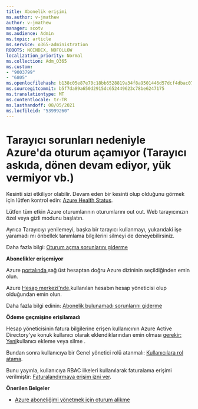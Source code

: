 ```yaml
---
title: Abonelik erişimi
ms.author: v-jmathew
author: v-jmathew
manager: scotv
ms.audience: Admin
ms.topic: article
ms.service: o365-administration
ROBOTS: NOINDEX, NOFOLLOW
localization_priority: Normal
ms.collection: Adm_O365
ms.custom:
- "9003799"
- "6805"
ms.openlocfilehash: b138c05e87e70c18bb6528819a34f8a9501446d57dcf4dbac0734f70fbc3466b
ms.sourcegitcommit: b5f7da89a650d2915dc652449623c78be6247175
ms.translationtype: MT
ms.contentlocale: tr-TR
ms.lasthandoff: 08/05/2021
ms.locfileid: "53999260"
---
```

# <a name="unable-to-sign-in-azure-due-to-browser-issues-browser-hangs-keeps-spinning-does-not-load-etc"></a>Tarayıcı sorunları nedeniyle Azure'da oturum açamıyor (Tarayıcı askıda, dönen devam ediyor, yük vermiyor vb.)

Kesinti sizi etkiliyor olabilir. Devam eden bir kesinti olup olduğunu görmek için lütfen kontrol edin: [Azure Health Status](https://status.azure.com/status/history/).

Lütfen tüm etkin Azure oturumlarının oturumlarını out out. Web tarayıcınızın özel veya gizli modunu başlatın.

Ayrıca Tarayıcıyı yenilemeyi, başka bir tarayıcı kullanmayı, yukarıdaki işe yaramadı mı önbellek tanımlama bilgilerini silmeyi de deneyebilirsiniz.

Daha fazla bilgi: [Oturum açma sorunlarını giderme](https://support.microsoft.com/help/4042961/troubleshoot-why-you-can-t-sign-in-to-manage-your-azure-subscription)

**Abonelikler erişemiyor**

Azure [portalında,](https://portal.azure.com/)sağ üst hesaptan doğru Azure dizininin seçildiğinden emin olun.

Azure [Hesap merkezi'nde,](https://account.windowsazure.com/Subscriptions)kullanılan hesabın hesap yöneticisi olup olduğundan emin olun.

Daha fazla bilgi edinin: [Abonelik bulunamadı sorunlarını giderme](https://docs.microsoft.com/azure/billing/billing-no-subscriptions-found?WT.mc_id=Portal-Microsoft_Azure_Support)

**Ödeme geçmişine erişilamadı**

Hesap yöneticisinin fatura bilgilerine erişen kullanıcının Azure Active Directory'ye konuk kullanıcı olarak eklendiklarından emin olması [gerekir: Yeni](https://docs.microsoft.com/azure/active-directory/fundamentals/add-users-azure-active-directory?WT.mc_id=Portal-Microsoft_Azure_Support)kullanıcı ekleme veya silme .

Bundan sonra kullanıcıya bir Genel yönetici rolü atanmalı: [Kullanıcılara rol atama](https://docs.microsoft.com/azure/active-directory/fundamentals/active-directory-users-assign-role-azure-portal?WT.mc_id=Portal-Microsoft_Azure_Support).

Bunu yayınla, kullanıcıya RBAC ilkeleri kullanılarak faturalama erişimi verilmiştir: [Faturalandırmaya erişim izni ver](https://docs.microsoft.com/azure/billing/billing-manage-access?WT.mc_id=Portal-Microsoft_Azure_Support).

**Önerilen Belgeler**

-   [Azure aboneliğimi yönetmek için oturum alikme](https://docs.microsoft.com/azure/billing-cannot-login-subscription?WT.mc_id=Portal-Microsoft_Azure_Support)
